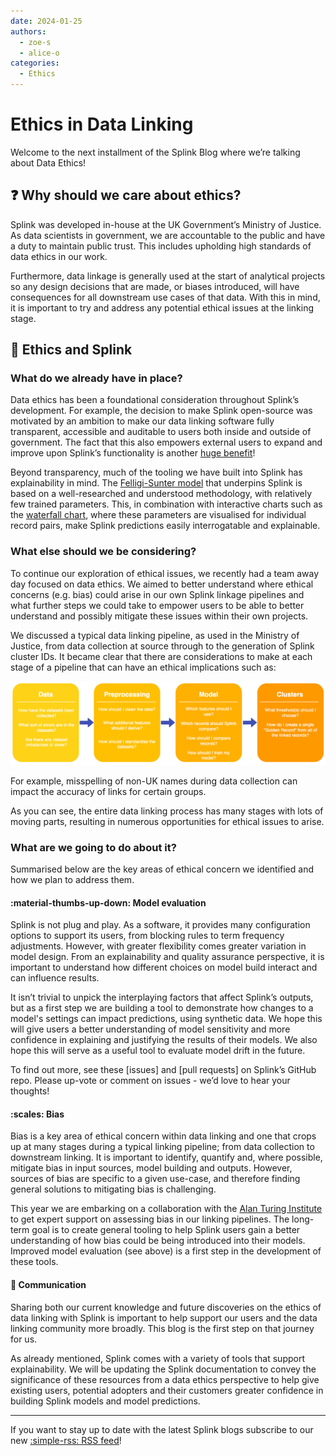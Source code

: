 ```yaml
---
date: 2024-01-25
authors:
  - zoe-s
  - alice-o
categories:
  - Ethics
---
```


# Ethics in Data Linking

Welcome to the next installment of the Splink Blog where we’re talking about Data Ethics!

## :question: Why should we care about ethics?

Splink was developed in-house at the UK Government’s Ministry of Justice. As data scientists in government, we are accountable to the public and have a duty to maintain public trust. This includes upholding high standards of data ethics in our work.

<!-- more -->

Furthermore, data linkage is generally used at the start of analytical projects so any design decisions that are made, or biases introduced, will have consequences for all downstream use cases of that data. With this in mind, it is important to try and address any potential ethical issues at the linking stage.

## :link: Ethics and Splink

### What do we already have in place?

Data ethics has been a foundational consideration throughout Splink’s development. For example, the decision to make Splink open-source was motivated by an ambition to make our data linking software fully transparent, accessible and auditable to users both inside and outside of government. The fact that this also empowers external users to expand and improve upon Splink’s functionality is another [huge benefit](https://www.robinlinacre.com/open_source_dividend/)!

Beyond transparency, much of the tooling we have built into Splink has explainability in mind. The [Felligi-Sunter model](../../topic_guides/theory/fellegi_sunter.md) that underpins Splink is based on a well-researched and understood methodology, with relatively few trained parameters. This, in combination with interactive charts such as the [waterfall chart](../../charts/waterfall_chart.ipynb), where these parameters are visualised for individual record pairs, make Splink predictions easily interrogatable and explainable. 

### What else should we be considering?

To continue our exploration of ethical issues, we recently had a team away day focused on data ethics. We aimed to better understand where ethical concerns (e.g. bias) could arise in our own Splink linkage pipelines and what further steps we could take to empower users to be able to better understand and possibly mitigate these issues within their own projects. 

We discussed a typical data linking pipeline, as used in the Ministry of Justice, from data collection at source through to the generation of Splink cluster IDs. It became clear that there are considerations to make at each stage of a pipeline that can have an ethical implications such as:

!["Diagram of data linkage process and ethical considerations at each stage"](./img/linkage_process.drawio.png)

For example, misspelling of non-UK names during data collection can impact the accuracy of links for certain groups.

As you can see, the entire data linking process has many stages with lots of moving parts, resulting in numerous opportunities for ethical issues to arise. 

### What are we going to do about it?

Summarised below are the key areas of ethical concern we identified and how we plan to address them.

#### :material-thumbs-up-down: Model evaluation

Splink is not plug and play. As a software, it provides many configuration options to support its users, from blocking rules to term frequency adjustments. However, with greater flexibility comes greater variation in model design. From an explainability and quality assurance perspective, it is important to understand how different choices on model build interact and can influence results.

It isn’t trivial to unpick the interplaying factors that affect Splink’s outputs, but as a first step we are building a tool to demonstrate how changes to a model's settings can impact predictions, using synthetic data. We hope this will give users a better understanding of model sensitivity and more confidence in explaining and justifying the results of their models. We also hope this will serve as a useful tool to evaluate model drift in the future.

To find out more, see these [issues] and [pull requests] on Splink’s GitHub repo. Please up-vote or comment on issues - we’d love to hear your thoughts!

#### :scales: Bias 

Bias is a key area of ethical concern within data linking and one that crops up at many stages during a typical linking pipeline; from data collection to downstream linking. It is important to identify, quantify and, where possible, mitigate bias in input sources, model building and outputs. However, sources of bias are specific to a given use-case, and therefore finding general solutions to mitigating bias is challenging.

This year we are embarking on a collaboration with the [Alan Turing Institute](https://www.turing.ac.uk/) to get expert support on assessing bias in our linking pipelines. The long-term goal is to create general tooling to help Splink users gain a better understanding of how bias could be being introduced into their models. Improved model evaluation (see above) is a first step in the development of these tools.

#### :loudspeaker: Communication

Sharing both our current knowledge and future discoveries on the ethics of data linking with Splink is important to help support our users and the data linking community more broadly. This blog is the first step on that journey for us.

As already mentioned, Splink comes with a variety of tools that support explainability. We will be updating the Splink documentation to convey the significance of these resources from a data ethics perspective to help give existing users, potential adopters and their customers greater confidence in building Splink models and model predictions.

<hr>

If you want to stay up to date with the latest Splink blogs subscribe to our new [:simple-rss: RSS feed](https://moj-analytical-services.github.io/splink/feed_rss_created.xml)! 
